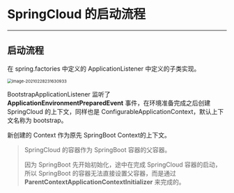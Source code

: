 # SpringCloud 的启动流程

---

## 启动流程

在 spring.factories 中定义的 ApplicationListener 中定义的子类实现。

<img src="/home/chen/_note/pic/image-20210228231630933.png" alt="image-20210228231630933" style="zoom:67%;" />

BootstrapApplicationListener 监听了 **ApplicationEnvironmentPreparedEvent** 事件，在环境准备完成之后创建 SpringCloud 的上下文，同样也是 ConfigurableApplicationContext，默认上下文名称为 bootstrap。

新创建的 Context 作为原先 SpringBoot Context的上下文。

> SpringCloud 的容器作为 SpringBoot 容器的父容器。
>
> 因为 SpringBoot 先开始初始化，途中在完成 SpringCloud 容器的启动，所以 SpringBoot 的容器无法直接设置父容器，而是通过 **ParentContextApplicationContextInitializer** 来完成的。







